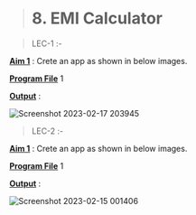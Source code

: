 ># 8. EMI Calculator

> LEC-1 :-

<u>**Aim 1**</u> : Crete an app as shown in below images.

<u>**Program File**</u> 1

<u>**Output**</u> :

![Screenshot 2023-02-17 203945](https://user-images.githubusercontent.com/114165275/221870438-3017f491-edfa-4929-8c44-f17a6cbc5f10.png)

> LEC-2 :-

<u>**Aim 1**</u> : Crete an app as shown in below images.

<u>**Program File**</u> 1

<u>**Output**</u> :

![Screenshot 2023-02-15 001406](https://user-images.githubusercontent.com/114165275/221870582-15a758cd-d731-4942-86cd-e88f01893646.png)


